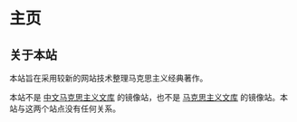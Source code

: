 # 主页

## 关于本站

本站旨在采用较新的网站技术整理马克思主义经典著作。

本站不是 [中文马克思主义文库](https://www.marxists.org/chinese/) 的镜像站，也不是 [马克思主义文库](https://www.marxists.org/) 的镜像站。本站与这两个站点没有任何关系。